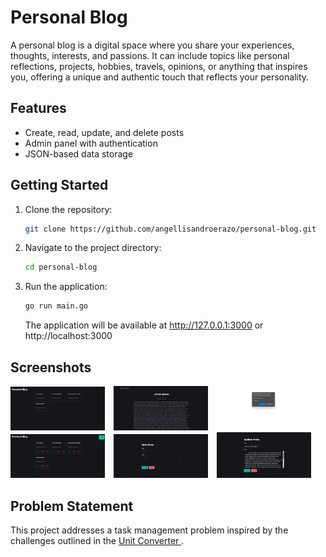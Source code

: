 # Personal Blog

A personal blog is a digital space where you share your experiences, thoughts, interests, and passions. It can include topics like personal reflections, projects, hobbies, travels, opinions, or anything that inspires you, offering a unique and authentic touch that reflects your personality.

## Features

- Create, read, update, and delete posts
- Admin panel with authentication
- JSON-based data storage

## Getting Started

1. Clone the repository:
   ```bash
   git clone https://github.com/angellisandroerazo/personal-blog.git
   ```

2. Navigate to the project directory:
   ```bash
   cd personal-blog
   ```

3. Run the application:
   ```bash
   go run main.go
   ```
   The application will be available at http://127.0.0.1:3000 or http://localhost:3000

## Screenshots

<div>
  <img src="lib/img/image-1.png" alt="Image 1" style="width: 30%; margin-right: 10px; display: inline-block;">
  <img src="lib/img/image-2.png" alt="Image 2" style="width: 30%; margin-right: 10px; display: inline-block;">
  <img src="lib/img/image-3.png" alt="Image 3" style="width: 30%; display: inline-block;">
</div>
<div>
  <img src="lib/img/image-4.png" alt="Image 4" style="width: 30%; margin-right: 10px; display: inline-block;">
  <img src="lib/img/image-5.png" alt="Image 5" style="width: 30%; margin-right: 10px; display: inline-block;">
  <img src="lib/img/image-6.png" alt="Image 6" style="width: 30%; display: inline-block;">
</div>

## Problem Statement
This project addresses a task management problem inspired by the challenges outlined in the [Unit Converter ](https://roadmap.sh/projects/personal-blog).